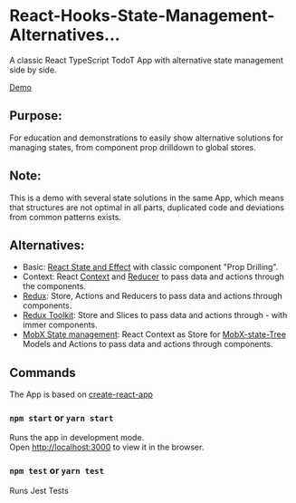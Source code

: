 # React-Hooks-State-Management-Alternatives...

A classic React TypeScript TodoT App with alternative state management side by side.

[Demo](https://master.d39k33h7v1r5p9.amplifyapp.com/)

## Purpose:

For education and demonstrations to easily show alternative solutions for managing states, from component prop drilldown to global stores.

## Note:

This is a demo with several state solutions in the same App, which means that structures are not optimal in all parts, duplicated code and deviations from common patterns exists.

## Alternatives:

- Basic: [React State and Effect](https://reactjs.org/docs/hooks-intro.html) with classic component "Prop Drilling".
- Context: React [Context](https://reactjs.org/docs/context.html) and [Reducer](https://reactjs.org/docs/hooks-reference.html#usereducer) to pass data and actions through the
  components.
- [Redux](https://redux.js.org/): Store, Actions and Reducers to pass data and actions through
  components.
- [Redux Toolkit](https://redux-toolkit.js.org/): Store and Slices to pass data and actions through - with immer
  components.
- [MobX State management](https://mobx.js.org/README.html): React Context as Store for [MobX-state-Tree ](https://github.com/mobxjs/mobx-state-tree) Models and Actions to pass
  data and actions through components.

## Commands

The App is based on [create-react-app](https://github.com/facebook/create-react-app)

### `npm start` or `yarn start`

Runs the app in development mode.<br>
Open [http://localhost:3000](http://localhost:3000) to view it in the browser.

### `npm test` or `yarn test`

Runs Jest Tests

